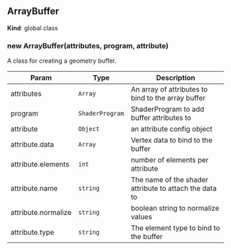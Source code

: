 <a name="ArrayBuffer"></a>

## ArrayBuffer
**Kind**: global class  
<a name="new_ArrayBuffer_new"></a>

### new ArrayBuffer(attributes, program, attribute)
A class for creating a geometry buffer.


| Param | Type | Description |
| --- | --- | --- |
| attributes | <code>Array</code> | An array of attributes to bind to the array buffer |
| program | <code>ShaderProgram</code> | ShaderProgram to add buffer attributes to |
| attribute | <code>Object</code> | an attribute config object |
| attribute.data | <code>Array</code> | Vertex data to bind to the buffer |
| attribute.elements | <code>int</code> | number of elements per attribute |
| attribute.name | <code>string</code> | The name of the shader attribute to attach the data to |
| attribute.normalize | <code>string</code> | boolean string to normalize values |
| attribute.type | <code>string</code> | The element type to bind to the buffer |

